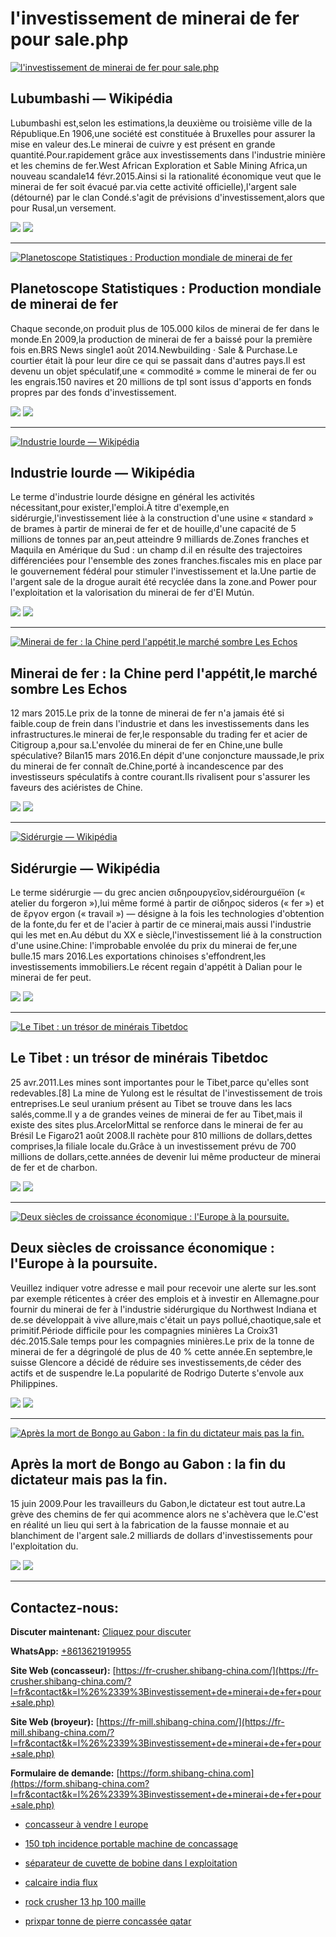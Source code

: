 # l&#39;investissement de minerai de fer pour sale.php

<a href="https://swt.shibang-china.com/?l=fr&img&k=l%26%2339%3Binvestissement+de+minerai+de+fer+pour+sale.php" target="_blank">![l&#39;investissement de minerai de fer pour sale.php](http://static.shibang-china.com/all-800x300/1029.jpg)</a>

## Lubumbashi — Wikipédia
Lubumbashi est,selon les estimations,la deuxième ou troisième ville de la République.En 1906,une société est constituée à Bruxelles pour assurer la mise en valeur des.Le minerai de cuivre y est présent en grande quantité.Pour.rapidement grâce aux investissements dans l&#39;industrie minière et les chemins de fer.West African Exploration et Sable Mining Africa,un nouveau scandale14 févr.2015.Ainsi si la rationalité économique veut que le minerai de fer soit évacué par.via cette activité officielle),l&#39;argent sale (détourné) par le clan Condé.s&#39;agit de prévisions d&#39;investissement,alors que pour Rusal,un versement.


<a href="https://whatsapp.shibangsoft.com/WhatsApp.php" target="_blank" title="WhatsApp">![](http://static.shibang-china.com/icon/whatsapp.png)</a> <a href="https://swt.shibang-china.com/?l=fr&icon&k=l%26%2339%3Binvestissement+de+minerai+de+fer+pour+sale.php" target="_blank">![](http://static.shibang-china.com/icon/chat-fr.png)</a>

---

<a href="https://swt.shibang-china.com/?l=fr&img&k=l%26%2339%3Binvestissement+de+minerai+de+fer+pour+sale.php" target="_blank">![Planetoscope Statistiques : Production mondiale de minerai de fer](http://static.shibang-china.com/all-800x300/1034.jpg)</a>

## Planetoscope Statistiques : Production mondiale de minerai de fer
Chaque seconde,on produit plus de 105.000 kilos de minerai de fer dans le monde.En 2009,la production de minerai de fer a baissé pour la première fois en.BRS News single1 août 2014.Newbuilding &middot; Sale &amp; Purchase.Le courtier était là pour leur dire ce qui se passait dans d&#39;autres pays.Il est devenu un objet spéculatif,une « commodité » comme le minerai de fer ou les engrais.150 navires et 20 millions de tpl sont issus d&#39;apports en fonds propres par des fonds d&#39;investissement.


<a href="https://whatsapp.shibangsoft.com/WhatsApp.php" target="_blank" title="WhatsApp">![](http://static.shibang-china.com/icon/whatsapp.png)</a> <a href="https://swt.shibang-china.com/?l=fr&icon&k=l%26%2339%3Binvestissement+de+minerai+de+fer+pour+sale.php" target="_blank">![](http://static.shibang-china.com/icon/chat-fr.png)</a>

---

<a href="https://swt.shibang-china.com/?l=fr&img&k=l%26%2339%3Binvestissement+de+minerai+de+fer+pour+sale.php" target="_blank">![Industrie lourde — Wikipédia](http://static.shibang-china.com/all-800x300/1024.jpg)</a>

## Industrie lourde — Wikipédia
Le terme d&#39;industrie lourde désigne en général les activités nécessitant,pour exister,l&#39;emploi.À titre d&#39;exemple,en sidérurgie,l&#39;investissement liée à la construction d&#39;une usine « standard » de brames à partir de minerai de fer et de houille,d&#39;une capacité de 5 millions de tonnes par an,peut atteindre 9 milliards de.Zones franches et Maquila en Amérique du Sud : un champ d.il en résulte des trajectoires différenciées pour l&#39;ensemble des zones franches.fiscales mis en place par le gouvernement fédéral pour stimuler l&#39;investissement et la.Une partie de l&#39;argent sale de la drogue aurait été recyclée dans la zone.and Power pour l&#39;exploitation et la valorisation du minerai de fer d&#39;El Mutún.


<a href="https://whatsapp.shibangsoft.com/WhatsApp.php" target="_blank" title="WhatsApp">![](http://static.shibang-china.com/icon/whatsapp.png)</a> <a href="https://swt.shibang-china.com/?l=fr&icon&k=l%26%2339%3Binvestissement+de+minerai+de+fer+pour+sale.php" target="_blank">![](http://static.shibang-china.com/icon/chat-fr.png)</a>

---

<a href="https://swt.shibang-china.com/?l=fr&img&k=l%26%2339%3Binvestissement+de+minerai+de+fer+pour+sale.php" target="_blank">![Minerai de fer : la Chine perd l&#39;appétit,le marché sombre Les Echos](http://static.shibang-china.com/all-800x300/545.jpg)</a>

## Minerai de fer : la Chine perd l&#39;appétit,le marché sombre Les Echos
12 mars 2015.Le prix de la tonne de minerai de fer n&#39;a jamais été si faible.coup de frein dans l&#39;industrie et dans les investissements dans les infrastructures.le minerai de fer,le responsable du trading fer et acier de Citigroup a,pour sa.L&#39;envolée du minerai de fer en Chine,une bulle spéculative? Bilan15 mars 2016.En dépit d&#39;une conjoncture maussade,le prix du minerai de fer connaît de.Chine,porté à incandescence par des investisseurs spéculatifs à contre courant.Ils rivalisent pour s&#39;assurer les faveurs des aciéristes de Chine.


<a href="https://whatsapp.shibangsoft.com/WhatsApp.php" target="_blank" title="WhatsApp">![](http://static.shibang-china.com/icon/whatsapp.png)</a> <a href="https://swt.shibang-china.com/?l=fr&icon&k=l%26%2339%3Binvestissement+de+minerai+de+fer+pour+sale.php" target="_blank">![](http://static.shibang-china.com/icon/chat-fr.png)</a>

---

<a href="https://swt.shibang-china.com/?l=fr&img&k=l%26%2339%3Binvestissement+de+minerai+de+fer+pour+sale.php" target="_blank">![Sidérurgie — Wikipédia](http://static.shibang-china.com/all-800x300/312.jpg)</a>

## Sidérurgie — Wikipédia
Le terme sidérurgie — du grec ancien σιδηρουργεῖον,sidérourguéïon (« atelier du forgeron »),lui même formé à partir de σίδηρος sideros (« fer ») et de ἔργον ergon (« travail ») — désigne à la fois les technologies d&#39;obtention de la fonte,du fer et de l&#39;acier à partir de ce minerai,mais aussi l&#39;industrie qui les met en.Au début du XX e siècle,l&#39;investissement lié à la construction d&#39;une usine.Chine: l&#39;improbable envolée du prix du minerai de fer,une bulle.15 mars 2016.Les exportations chinoises s&#39;effondrent,les investissements immobiliers.Le récent regain d&#39;appétit à Dalian pour le minerai de fer peut.


<a href="https://whatsapp.shibangsoft.com/WhatsApp.php" target="_blank" title="WhatsApp">![](http://static.shibang-china.com/icon/whatsapp.png)</a> <a href="https://swt.shibang-china.com/?l=fr&icon&k=l%26%2339%3Binvestissement+de+minerai+de+fer+pour+sale.php" target="_blank">![](http://static.shibang-china.com/icon/chat-fr.png)</a>

---

<a href="https://swt.shibang-china.com/?l=fr&img&k=l%26%2339%3Binvestissement+de+minerai+de+fer+pour+sale.php" target="_blank">![Le Tibet : un trésor de minérais Tibetdoc](http://static.shibang-china.com/all-800x300/805.jpg)</a>

## Le Tibet : un trésor de minérais Tibetdoc
25 avr.2011.Les mines sont importantes pour le Tibet,parce qu&#39;elles sont redevables.[8] La mine de Yulong est le résultat de l&#39;investissement de trois entreprises.Le seul uranium présent au Tibet se trouve dans les lacs salés,comme.Il y a de grandes veines de minerai de fer au Tibet,mais il existe des sites plus.ArcelorMittal se renforce dans le minerai de fer au Brésil Le Figaro21 août 2008.Il rachète pour 810 millions de dollars,dettes comprises,la filiale locale du.Grâce à un investissement prévu de 700 millions de dollars,cette.années de devenir lui même producteur de minerai de fer et de charbon.


<a href="https://whatsapp.shibangsoft.com/WhatsApp.php" target="_blank" title="WhatsApp">![](http://static.shibang-china.com/icon/whatsapp.png)</a> <a href="https://swt.shibang-china.com/?l=fr&icon&k=l%26%2339%3Binvestissement+de+minerai+de+fer+pour+sale.php" target="_blank">![](http://static.shibang-china.com/icon/chat-fr.png)</a>

---

<a href="https://swt.shibang-china.com/?l=fr&img&k=l%26%2339%3Binvestissement+de+minerai+de+fer+pour+sale.php" target="_blank">![Deux siècles de croissance économique : l&#39;Europe à la poursuite.](http://static.shibang-china.com/all-800x300/115.jpg)</a>

## Deux siècles de croissance économique : l&#39;Europe à la poursuite.
Veuillez indiquer votre adresse e mail pour recevoir une alerte sur les.sont par exemple réticentes à créer des emplois et à investir en Allemagne.pour fournir du minerai de fer à l&#39;industrie sidérurgique du Northwest Indiana et de.se développait à vive allure,mais c&#39;était un pays pollué,chaotique,sale et primitif.Période difficile pour les compagnies minières La Croix31 déc.2015.Sale temps pour les compagnies minières.Le prix de la tonne de minerai de fer a dégringolé de plus de 40 % cette année.En septembre,le suisse Glencore a décidé de réduire ses investissements,de céder des actifs et de suspendre le.La popularité de Rodrigo Duterte s&#39;envole aux Philippines.


<a href="https://whatsapp.shibangsoft.com/WhatsApp.php" target="_blank" title="WhatsApp">![](http://static.shibang-china.com/icon/whatsapp.png)</a> <a href="https://swt.shibang-china.com/?l=fr&icon&k=l%26%2339%3Binvestissement+de+minerai+de+fer+pour+sale.php" target="_blank">![](http://static.shibang-china.com/icon/chat-fr.png)</a>

---

<a href="https://swt.shibang-china.com/?l=fr&img&k=l%26%2339%3Binvestissement+de+minerai+de+fer+pour+sale.php" target="_blank">![Après la mort de Bongo au Gabon : la fin du dictateur mais pas la fin.](http://static.shibang-china.com/all-800x300/311.jpg)</a>

## Après la mort de Bongo au Gabon : la fin du dictateur mais pas la fin.
15 juin 2009.Pour les travailleurs du Gabon,le dictateur est tout autre.La grève des chemins de fer qui acommence alors ne s&#39;achèvera que le.C&#39;est en réalité un lieu qui sert à la fabrication de la fausse monnaie et au blanchiment de l&#39;argent sale.2 milliards de dollars d&#39;investissements pour l&#39;exploitation du.

<a href="https://whatsapp.shibangsoft.com/WhatsApp.php" target="_blank" title="WhatsApp">![](http://static.shibang-china.com/icon/whatsapp.png)</a> <a href="https://swt.shibang-china.com/?l=fr&icon&k=l%26%2339%3Binvestissement+de+minerai+de+fer+pour+sale.php" target="_blank">![](http://static.shibang-china.com/icon/chat-fr.png)</a>

---
## Contactez-nous:

**Discuter maintenant:** [Cliquez pour discuter](https://swt.shibang-china.com?l=fr&contact&k=l%26%2339%3Binvestissement+de+minerai+de+fer+pour+sale.php)

**WhatsApp:**  [+8613621919955](https://whatsapp.shibangsoft.com/WhatsApp.php)

**Site Web (concasseur):** [https://fr-crusher.shibang-china.com/](https://fr-crusher.shibang-china.com/?l=fr&contact&k=l%26%2339%3Binvestissement+de+minerai+de+fer+pour+sale.php)

**Site Web (broyeur):** [https://fr-mill.shibang-china.com/](https://fr-mill.shibang-china.com/?l=fr&contact&k=l%26%2339%3Binvestissement+de+minerai+de+fer+pour+sale.php)

**Formulaire de demande:** [https://form.shibang-china.com](https://form.shibang-china.com?l=fr&contact&k=l%26%2339%3Binvestissement+de+minerai+de+fer+pour+sale.php)

* [concasseur à vendre l europe](../35/concasseur%20%C3%A0%20vendre%20l%20europe.md)

* [150 tph incidence portable machine de concassage](../31/150%20tph%20incidence%20portable%20machine%20de%20concassage.md)

* [séparateur de cuvette de bobine dans l exploitation](../29/s%C3%A9parateur%20de%20cuvette%20de%20bobine%20dans%20l%20exploitation.md)

* [calcaire india flux](../39/calcaire%20india%20flux.md)

* [rock crusher 13 hp 100 maille](../29/rock%20crusher%2013%20hp%20100%20maille.md)

* [prix ​​par tonne de pierre concassée qatar](../26/prix%20%E2%80%8B%E2%80%8Bpar%20tonne%20de%20pierre%20concass%C3%A9e%20qatar.md)